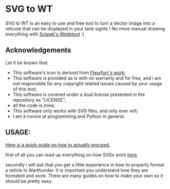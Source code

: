 # SVG to WT
SVG to WT is an easy to use and free tool to turn a Vector image into a reticule that can be displayed in your tank sights ! No more manual drawing everything with [Solawk's Webbtool](https://solawk.github.io/wtdraw/) :)

## Acknowledgements
Let it be known that:
 - This software's icon is derived from [Fleurfurr's work](https://www.fleurfurr.com/home); 
 - This software is provided as is with no warranty and for free, and i am not responsible for any copyright related issues caused by your usage of this tool;
 - This software is covered under a dual license presented in the repository as "LICENSE";
 - all the code is mine;
 - This software only works with SVG files, and only ever will;
 - I am a novice at programming and Python in general.

## USAGE:

[Here is a quick guide on how to actually proceed.](https://www.youtube.com/watch?v=ckRK8I-poWA)

first of all you can read up everything on how SVGs work [here](https://developer.mozilla.org/en-US/docs/Web/SVG).

secondly i will ask that you get a little experience in how to properly format a reticle in Warthunder. It is important you understand how they are formated and work.
There are many guides on how to make your own so it should be pretty easy.


